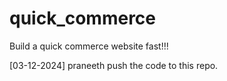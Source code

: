 # quick_commerce
Build a quick commerce website fast!!!

[03-12-2024]
praneeth push the code to this repo.

